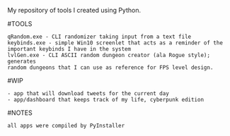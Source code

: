 My repository of tools I created using Python.

#TOOLS

    qRandom.exe - CLI randomizer taking input from a text file
    keybinds.exe - simple Win10 screenlet that acts as a reminder of the 
    important keybinds I have in the system
    lvlGen.exe - CLI ASCII random dungeon creator (ala Rogue style); generates 
    random dungeons that I can use as reference for FPS level design.

#WIP

    - app that will download tweets for the current day
    - app/dashboard that keeps track of my life, cyberpunk edition



#NOTES

    all apps were compiled by PyInstaller
